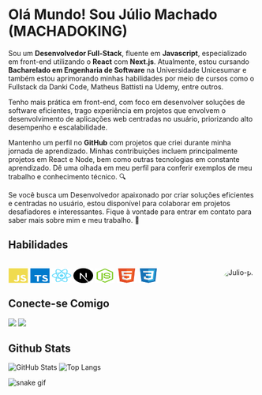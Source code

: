 <!--
### Hi there 👋

**MACHADOKING/MACHADOKING** is a ✨ _special_ ✨ repository because its `README.md` (this file) appears on your GitHub profile.

Here are some ideas to get you started:

- 🔭 I’m currently working on ...
- 🌱 I’m currently learning ...
- 👯 I’m looking to collaborate on ...
- 🤔 I’m looking for help with ...
- 💬 Ask me about ...
- 📫 How to reach me: ...
- 😄 Pronouns: ...
- ⚡ Fun fact: ...
-->

# Olá Mundo! Sou Júlio Machado (MACHADOKING)

Sou um **Desenvolvedor Full-Stack**, fluente em **Javascript**, especializado em front-end utilizando o **React** com **Next.js**. Atualmente, estou cursando **Bacharelado em Engenharia de Software** na Universidade Unicesumar e também estou aprimorando minhas habilidades por meio de cursos como o Fullstack da Danki Code, Matheus Battisti na Udemy, entre outros.

Tenho mais prática em front-end, com foco em desenvolver soluções de software eficientes, trago experiência em projetos que envolvem o desenvolvimento de aplicações web centradas no usuário, priorizando alto desempenho e escalabilidade.

Mantenho um perfil no **GitHub** com projetos que criei durante minha jornada de aprendizado. Minhas contribuições incluem principalmente projetos em React e Node, bem como outras tecnologias em constante aprendizado. Dê uma olhada em meu perfil para conferir exemplos de meu trabalho e conhecimento técnico. 🔍

Se você busca um Desenvolvedor apaixonado por criar soluções eficientes e centradas no usuário, estou disponível para colaborar em projetos desafiadores e interessantes. Fique à vontade para entrar em contato para saber mais sobre mim e meu trabalho. 📩

## Habilidades

<div style="display: inline_block;height: 100%;"><br>
  <img align="center" alt="Julio-Js" height="30" width="40" src="https://raw.githubusercontent.com/devicons/devicon/master/icons/javascript/javascript-plain.svg">
  <img align="center" alt="Julio-Ts" height="30" width="40" src="https://raw.githubusercontent.com/devicons/devicon/master/icons/typescript/typescript-plain.svg">
  <img align="center" alt="Julio-React" height="30" width="40" src="https://raw.githubusercontent.com/devicons/devicon/master/icons/react/react-original.svg">
  <img align="center" alt="Julio-Next" height="30" width="40" src="https://raw.githubusercontent.com/devicons/devicon/master/icons/nextjs/nextjs-original.svg">
  <img align="center" alt="Julio-Node" height="30" width="40" src="https://raw.githubusercontent.com/devicons/devicon/master/icons/nodejs/nodejs-original.svg">
  <img align="center" alt="Julio-HTML" height="30" width="40" src="https://raw.githubusercontent.com/devicons/devicon/master/icons/html5/html5-original.svg">
  <img align="center" alt="Julio-CSS" height="30" width="40" src="https://raw.githubusercontent.com/devicons/devicon/master/icons/css3/css3-original.svg">
  <img align="right" alt="Julio-pic" height="150" style="border-radius:50px;" src="https://cdn.discordapp.com/attachments/1098362460458717186/1136745341413228564/Sem_titulo_1.png">
</div>

## Conecte-se Comigo

<div>
<a href = "mailto:jsmacbusiness@gmail.com"><img src="https://img.shields.io/badge/-Gmail-%23333?style=for-the-badge&logo=gmail&logoColor=white" target="_blank"></a>
  <a href="www.linkedin.com/in/julio-machado-machadoking" target="_blank"><img src="https://img.shields.io/badge/-LinkedIn-%230077B5?style=for-the-badge&logo=linkedin&logoColor=white" target="_blank"></a>
</div>

## Github Stats

![GitHub Stats](https://github-readme-stats.vercel.app/api?username=MACHADOKING&theme=transparent&bg_color=000&border_color=30A3DC&show_icons=true&icon_color=30A3DC&title_color=E94D5F&text_color=FFF)
![Top Langs](https://github-readme-stats-git-masterrstaa-rickstaa.vercel.app/api/top-langs/?username=MACHADOKING&layout=compact&bg_color=000&border_color=30A3DC&title_color=E94D5F&text_color=FFF)

![snake gif](https://github.com/MACHADOKING/MACHADOKING/blob/output/github-contribution-grid-snake.svg)

